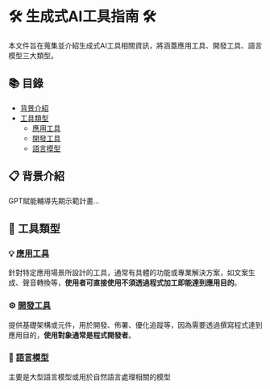 # 🛠️ 生成式AI工具指南 🛠️
本文件旨在蒐集並介紹生成式AI工具相關資訊，將涵蓋應用工具、開發工具、語言模型三大類型。

## 📚 目錄
- [背景介紹](#背景介紹)
- [工具類型](#工具類型)
    - [應用工具](tools/application.md) 
    - [開發工具](tools/devlopment.md)
    - [語言模型](tools/model.md)

## 📋 背景介紹
GPT賦能輔導先期示範計畫...

## 🔧 工具類型

### 💡 [應用工具](tools/application.md) 
針對特定應用場景所設計的工具，通常有具體的功能或專業解決方案，如文案生成、聲音轉換等，**使用者可直接使用不須透過程式加工即能達到應用目的**。

### ⚙️ [開發工具](tools/devlopment.md) 
提供基礎架構或元件，用於開發、佈署、優化追蹤等，因為需要透過撰寫程式達到應用目的，**使用對象通常是程式開發者**。

### 🧠 [語言模型](tools/model.md)
主要是大型語言模型或用於自然語言處理相關的模型
